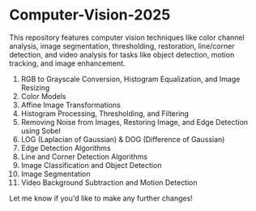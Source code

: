 # Computer-Vision-2025
This repository features computer vision techniques like color channel analysis, image segmentation, thresholding, restoration, line/corner detection, and video analysis for tasks like object detection, motion tracking, and image enhancement.

1. RGB to Grayscale Conversion, Histogram Equalization, and Image Resizing
2. Color Models
3. Affine Image Transformations
4. Histogram Processing, Thresholding, and Filtering
5. Removing Noise from Images, Restoring Image, and Edge Detection using Sobel
6. LOG (Laplacian of Gaussian) & DOG (Difference of Gaussian)
7. Edge Detection Algorithms
8. Line and Corner Detection Algorithms
9. Image Classification and Object Detection
10. Image Segmentation
11. Video Background Subtraction and Motion Detection

Let me know if you'd like to make any further changes!
